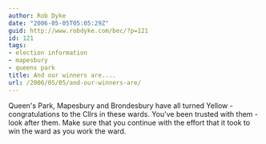 ```yaml
---
author: Rob Dyke
date: "2006-05-05T05:05:29Z"
guid: http://www.robdyke.com/bec/?p=121
id: 121
tags:
- election information
- mapesbury
- queens park
title: And our winners are....
url: /2006/05/05/and-our-winners-are/
---
```

Queen's Park, Mapesbury and Brondesbury have all turned Yellow - congratulations to the Cllrs in these wards. You've been trusted with them - look after them. Make sure that you continue with the effort that it took to win the ward as you work the ward.